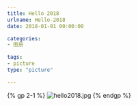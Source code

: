 ```yaml
---
title: Hello 2018
urlname: Hello-2018
date: 2018-01-01 00:00:00

categories:
- 图册

tags: 
- picture
type: "picture"

---
```


{% gp 2-1 %}
![hello2018.jpg](https://ooo.0o0.ooo/2017/12/31/5a4902c63fb80.jpg)
{% endgp %}
